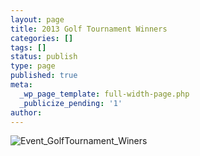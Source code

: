 ```yaml
---
layout: page
title: 2013 Golf Tournament Winners
categories: []
tags: []
status: publish
type: page
published: true
meta:
  _wp_page_template: full-width-page.php
  _publicize_pending: '1'
author: 
---
```

![Event_GolfTournament_Winers](http://mvcowboysfootball.files.wordpress.com/2013/08/event_golftournament_winers.jpg)

